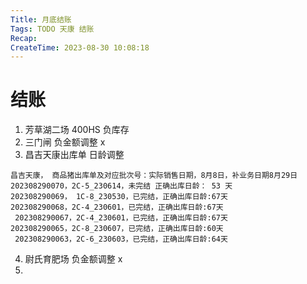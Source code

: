 ```yaml
---
Title: 月底结账
Tags: TODO 天康 结账
Recap: 
CreateTime: 2023-08-30 10:08:18
---
```

# 结账

1. 芳草湖二场 400HS 负库存
2. 三门闸 负金额调整 x
3. 昌吉天康出库单 日龄调整
```
昌吉天康， 商品猪出库单及对应批次号：实际销售日期，8月8日，补业务日期8月29日  
202308290070，2C-5_230614，未完结 正确出库日龄： 53 天  
202308290069， 1C-8_230530，已完结，正确出库日龄:67天  
202308290068，2C-4_230601，已完结，正确出库日龄:67天  
 202308290067，2C-4_230601，已完结，正确出库日龄:67天  
202308290065，2C-8_230607，已完结，正确出库日龄:60天  
 202308290063，2C-6_230603，已完结，正确出库日龄:64天
```
4. 尉氏育肥场 负金额调整 x
5. 



